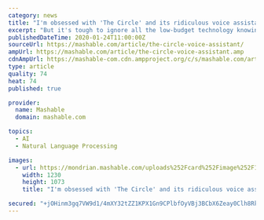 ```yaml
---
category: news
title: "I'm obsessed with 'The Circle' and its ridiculous voice assistant"
excerpt: "But it's tough to ignore all the low-budget technology knowing that it's possible to up to ante. Do I expect Netflix to come back in Season 2 with voice recognition? Absolutely not. However, I do hope they find ways to make it less obvious that there is a literal human sitting in some production room trying to transcribe all the messages as ..."
publishedDateTime: 2020-01-24T11:00:00Z
sourceUrl: https://mashable.com/article/the-circle-voice-assistant/
ampUrl: https://mashable.com/article/the-circle-voice-assistant.amp
cdnAmpUrl: https://mashable-com.cdn.ampproject.org/c/s/mashable.com/article/the-circle-voice-assistant.amp
type: article
quality: 74
heat: 74
published: true

provider:
  name: Mashable
  domain: mashable.com

topics:
  - AI
  - Natural Language Processing

images:
  - url: https://mondrian.mashable.com/uploads%252Fcard%252Fimage%252F1163038%252F410aca9b-e5be-43f7-9ccd-52aa90c0bcd3.png%252Foriginal.png?signature=sjYMcDOANq8SkYAN9zv9QCyMZjM=&source=https%3A%2F%2Fblueprint-api-production.s3.amazonaws.com
    width: 1230
    height: 1073
    title: "I'm obsessed with 'The Circle' and its ridiculous voice assistant"

secured: "+jOHinm3gq7VW9d1/4mXY32tZZ1KPX1Gn9CPlbfOyVBj3BCbX6Zeay0Clh8RkyWc2QT2PBdgR4qPZEV3zMaLogEK5hEpLpUd6RpYZQVsRnP64Zz1L2D9LJ9YFLQgra1RKsM7lsE0mxawWxTE038RZ/ogvTlUWfm7LLUYzlqXYwkg0zOBy2je1c/XaFMYaAz6WRj7klleKbMOUyuRMb7bws9nxslyOC3twZ3T7e+DevtfyzlAPRAjUcH98thu520beAq5kur9TWU13+bJD/98uzE6vnt1mFyBMHHitL8p7jtfMmMa1wSAdrCKLSS4NRtz91FNKOAfgtQnUsVhTzlIKEApaO36OVwi6UaudYVBg0c+NdBnz1iluaoy6UcZlozyIHlu5clKc+1C8aDcxnn3SRfqVmSWBu65BpYjFiP2j1hzNunadUfCU+z6NLb3BhOlmEBE8biI2FZA1s7o5YKcsR9OT20JfKY7s+//eJ2r/IY=;3BiLEI/mi6vAmR4QeNKtFg=="
---
```


